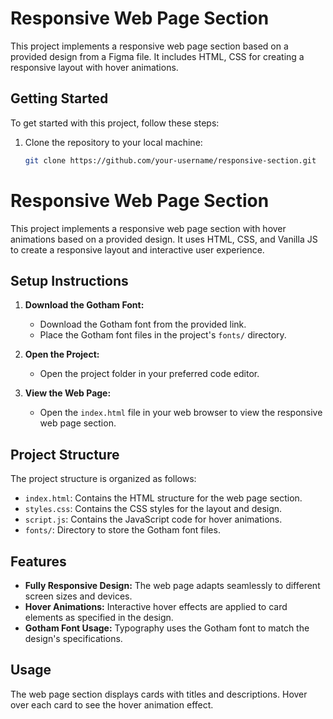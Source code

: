 # Responsive Web Page Section

This project implements a responsive web page section based on a provided design from a Figma file. It includes HTML, CSS for creating a responsive layout with hover animations.

## Getting Started

To get started with this project, follow these steps:

1. Clone the repository to your local machine:

   ```bash
   git clone https://github.com/your-username/responsive-section.git
# Responsive Web Page Section

This project implements a responsive web page section with hover animations based on a provided design. It uses HTML, CSS, and Vanilla JS to create a responsive layout and interactive user experience.

## Setup Instructions

1. **Download the Gotham Font:**
   - Download the Gotham font from the provided link.
   - Place the Gotham font files in the project's `fonts/` directory.

2. **Open the Project:**
   - Open the project folder in your preferred code editor.

3. **View the Web Page:**
   - Open the `index.html` file in your web browser to view the responsive web page section.

## Project Structure

The project structure is organized as follows:

- `index.html`: Contains the HTML structure for the web page section.
- `styles.css`: Contains the CSS styles for the layout and design.
- `script.js`: Contains the JavaScript code for hover animations.
- `fonts/`: Directory to store the Gotham font files.

## Features

- **Fully Responsive Design:** The web page adapts seamlessly to different screen sizes and devices.
- **Hover Animations:** Interactive hover effects are applied to card elements as specified in the design.
- **Gotham Font Usage:** Typography uses the Gotham font to match the design's specifications.

## Usage

The web page section displays cards with titles and descriptions. Hover over each card to see the hover animation effect.


